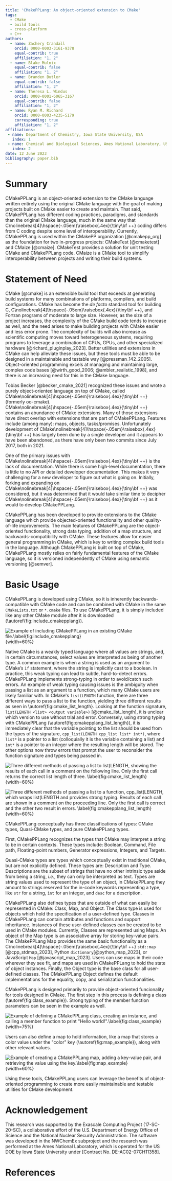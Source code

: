 ```yaml
---
title: 'CMakePPLang: An object-oriented extension to CMake'
tags:
  - CMake
  - build tools
  - cross-platform
  - C++
authors:
  - name: Zachery Crandall
    orcid: 0000-0003-3161-9378
    equal-contrib: true
    affiliation: "1, 2"
  - name: Blake Mulnix
    equal-contrib: false
    affiliation: "1, 2"
  - name: Branden Butler
    equal-contrib: false
    affiliation: "1, 2"
  - name: Theresa L. Windus
    orcid: 0000-0001-6065-3167
    equal-contrib: false
    affiliation: "1, 2"
  - name: Ryan M. Richard
    orcid: 0000-0003-4235-5179
    corresponding: true
    affiliation: "1, 2"
affiliations:
 - name: Department of Chemistry, Iowa State University, USA
   index: 1
 - name: Chemical and Biological Sciences, Ames National Laboratory, USA
   index: 2
date: 12 June 2023
bibliography: paper.bib
---
```



# Summary

CMakePPLang is an object-oriented extension to the CMake language written
entirely using the original CMake language
with the goal of making projects built on CMake easier to create and maintain.
That said, CMakePPLang has different coding practices, paradigms, and standards than the original CMake language,
much in the same way that
C\nolinebreak[4]\hspace{-.05em}\raisebox{.4ex}{\tiny\bf ++} coding differs from
C coding despite some level of interoperability.
Currently, CMakePPLang is used within the CMakePP organization [@cmakepp_org] as
the foundation for two in-progress projects: CMakeTest [@cmaketest] and CMaize [@cmaize]. CMakeTest
provides a solution for unit testing CMake and CMakePPLang code. CMaize
is a CMake tool to simplify interoperability between projects and writing
their build systems.


# Statement of Need

CMake [@cmake] is an extensible build tool that exceeds at generating build
systems
for many combinations of platforms, compilers, and build configurations.
CMake has become the *de facto* standard tool for building C,
C\nolinebreak[4]\hspace{-.05em}\raisebox{.4ex}{\tiny\bf ++}, and
Fortran programs of moderate to large size. However, as the size of a project
increases, the complexity of the CMake build code tends to increase as well,
and the need arises to make building projects with CMake easier and less
error prone. The complexity of builds will also increase as scientific
computing moves toward heterogeneous systems, requiring programs to leverage
a combination of CPUs, GPUs, and other specialized hardware [@richard_pluginplay_2023].  Better
utilities and extensions in CMake can help alleviate these issues, but these
tools must be able to be designed in a maintainable and testable way [@pressman_142_2005].
 Object-oriented programming excels at managing and
maintaining large, complex code bases [@wirth_good_2006; @ambler_realistic_1998],
and there is an increasing need for this in the CMake language.

Tobias Becker [@becker_cmake_2021] recognized these issues and wrote a purely object-oriented
language on top of CMake, called
CMake\nolinebreak[4]\hspace{-.05em}\raisebox{.4ex}{\tiny\bf ++} (formerly oo-cmake).
CMake\nolinebreak[4]\hspace{-.05em}\raisebox{.4ex}{\tiny\bf ++} contains an abundance of CMake extensions. Many of those extensions
have direct overlap with extensions that are part of CMakePPLang. Features
include (among many): maps, objects, tasks/promises. Unfortunately development
of CMake\nolinebreak[4]\hspace{-.05em}\raisebox{.4ex}{\tiny\bf ++} has largely
been done by a single developer and it appears to have been
abandoned, as there have only been two commits since July 2017, both in 2021.

One of the primary issues with
CMake\nolinebreak[4]\hspace{-.05em}\raisebox{.4ex}{\tiny\bf ++} is the lack of documentation. While
there is some high-level documentation, there is little to no API or detailed
developer documentation. This makes it very challenging for a new developer to figure out
what is going on. Initially, forking and expanding on
CMake\nolinebreak[4]\hspace{-.05em}\raisebox{.4ex}{\tiny\bf ++}  was
considered, but it was determined that it would take similar time to
decipher CMake\nolinebreak[4]\hspace{-.05em}\raisebox{.4ex}{\tiny\bf ++} as it would to develop CMakePPLang.

CMakePPLang has been developed to provide extensions to the CMake language
which provide objected-oriented functionality and other quality-of-life
improvements. The main features of CMakePPLang are the object-oriented
functionality, strong data typing, addition of a map structure, and
backwards-compatibility with CMake. These features allow for easier general
programming in CMake, which is key to writing complex build tools in the
language. Although CMakePPLang is built on top of CMake, CMakePPLang mostly
relies on fairly fundamental features of the CMake language, so it is
versioned independently of CMake using semantic versioning [@semver].


# Basic Usage

CMakePPLang is developed using CMake, so it is inherently backwards-compatible
with CMake code and can be combined with CMake in the same `CMakeLists.txt`
or `*.cmake` files. To use CMakePPLang, it is simply included like any
other CMake module after it is downloaded (\autoref{fig:include_cmakepplang}).

![Example of including CMakePPLang in an existing CMake file.\label{fig:include_cmakepplang}](fig/include_cmakepplang.png){width=60%}

Native CMake is a weakly typed language where all values are strings, and,
in certain circumstances, select values are interpreted as being of another
type. A common example is when a string is used as an argument to CMake’s `if`
statement, where the string is implicitly cast to a boolean. In practice, this
weak typing can lead to subtle, hard-to-detect errors. CMakePPLang implements
strong-typing in order to avoid/catch such errors. An example of weak typing
causing issues is the ambiguity when passing a list as an argument to a
function, which many CMake users are likely familiar with. In CMake's
`list(LENGTH` function, there are three different ways to pass a list to the
function, yielding three different results as seen in \autoref{fig:cmake_list_length}.
Looking at the function signature, `list(LENGTH <list> <output variable>)`
 [@cmake_list_length], it is unclear which version to use without trial and error.
Conversely, using strong typing with CMakePPLang (\autoref{fig:cmakepplang_list_length}),
it is immediately clear that the variable pointing to the list should be used
from the types of the signature, `cpp_list(LENGTH cpp_list list* int*)`, where
`list*` is a pointer to a list (colloquially it is the variable containing a
list) and `int*` is a pointer to an integer where the resulting length will be
stored. The other options now throw errors that prompt the user to reconsider
the function signature and types being passed in.

![Three different methods of passing a list to `list(LENGTH`, showing the results of each call in a comment on the following line. Only the first call returns the correct list length of three. \label{fig:cmake_list_length}](fig/cmake_list_length.png){width=60%}

![Three different methods of passing a list to a function, `cpp_list(LENGTH`, which wraps `list(LENGTH` and provides strong typing. Results of each call are shown in a comment on the proceeding line. Only the first call is correct and the other two result in errors. \label{fig:cmakepplang_list_length}](fig/cmakepplang_list_length.png){width=60%}

CMakePPLang conceptually
has three classifications of types: CMake types, Quasi-CMake types, and
pure CMakePPLang types.

First, CMakePPLang recognizes the types that CMake may interpret a
string to be in certain contexts. These types include: Boolean, Command,
File path, Floating-point numbers, Generator expressions, Integers, and
Targets.

Quasi-CMake types are types which conceptually exist in traditional CMake,
but are not explicitly defined. These types are: Description and Type.
Descriptions are the subset of strings that have no other intrinsic type aside from being a string, *i.e.*, they can only be interpreted as text. Types are string values used to represent the type of an object, in CMakePPLang they amount to strings reserved for the in-code keywords representing a type,
like `str` for a string, `int` for an integer, and `desc` for a description.

CMakePPLang also defines types that are outside of what can easily be
represented in CMake: Class, Map, and Object. The Class type is used for
objects which hold the specification of a user-defined type. Classes in
CMakePPLang can contain attributes and functions and support inheritance.
Instances of these user-defined classes can be created to be used in CMake
modules. Currently, Classes are represented using Maps. An object of the
Map type is an associative array for storing key-value pairs. The CMakePPLang
Map provides the same basic functionality as a
C\nolinebreak[4]\hspace{-.05em}\raisebox{.4ex}{\tiny\bf ++} `std::map` [@cpp_stdmap_2023], Python
`dictionary`[@python_map_2023], or JavaScript `Map` [@javascript_map_2023].
Users can use maps in
their code wherever they see fit, and maps are used in CMakePPLang to hold the
state of object instances. Finally, the Object type is the base class for all
user-defined classes. The CMakePPLang Object defines the default
implementations for the equality, copy, and serialization functionalities.

CMakePPLang is designed primarily to provide object-oriented funcionality
for tools designed in CMake. The first step in this process is defining a
class (\autoref{fig:class_example}). Strong typing of the member function
parameters can be seen in the example as well.

![Example of defining a CMakePPLang class, creating an instance, and
calling a member function to print "Hello world!".\label{fig:class_example}](fig/class_example.png){width=75%}

Users can also define a map to hold information, like a map that stores a
color value under the "color" key (\autoref{fig:map_example}), along with
other relevant values.

![Example of creating a CMakePPLang map, adding a key-value pair, and
retrieving the value using the key.\label{fig:map_example}](fig/map_example.png){width=60%}

Using these tools, CMakePPLang users can leverage the benefits of object-
oriented programming to create more easily maintainable and testable utilities
for CMake development.


# Acknowledgement

This research was supported by the Exascale Computing Project (17-SC-20-SC), a collaborative
effort of the U.S. Department of Energy Office of Science and the National Nuclear Security Administration.
The software was developed in the NWChemEx subproject and the research was performed at the Ames National Laboratory,
which is operated for the US DOE by Iowa State University under [Contract No. DE-AC02-07CH11358].


# References
